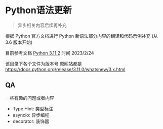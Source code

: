 # Python语法更新

> 异步相关内容后续再补充

根据 Python 官方文档进行 Python 新语法部分内容的翻译和代码示例补充 (从 3.6 版本开始)

目前参考文档 [Python 3.11.2][whatsnew]  时间 2023/2/24



该目录下各个文件为版本号 原网站都是 <https://docs.python.org/release/3.11.0/whatsnew/3.x.html>



[whatsnew]: https://docs.python.org/release/3.11.0/whatsnew/index.html

## QA

一些有趣的问题或者内容

- Type Hint: 类型标注
- asyncio: 异步编程
- decorator: 装饰器